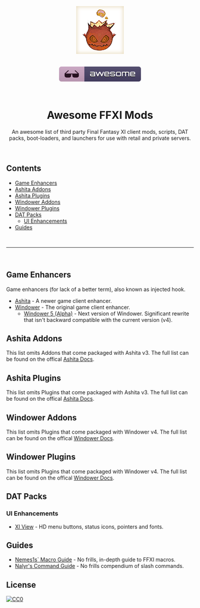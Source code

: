 <!-- markdownlint-disable -->
<div align="center">
	<img width="128" height="128" src="media/bomb.png" alt="Awesome FFXI Mods">
</div>

<br />

<p align="center">
	<a href="https://github.com/sindresorhus/awesome">
		<img src="media/badge.svg" alt="Awesome">
	</a>
</p>

<br />

<h1 align="center">Awesome FFXI Mods</h1>

<p align="center">
  An awesome list of third party Final Fantasy XI client mods, scripts, DAT packs, boot-loaders, and launchers for use with retail and private servers.
</p>

<br />

## Contents

- [Game Enhancers](#game-enhancers)
- [Ashita Addons](#ashita-addons)
- [Ashita Plugins](#ashita-plugins)
- [Windower Addons](#windower-addons)
- [Windower Plugins](#windower-plugins)
- [DAT Packs](#dat-packs)
  - [UI Enhancements](#ui-enhancements)
- [Guides](#guides)

<br />
<hr />
<br />

## Game Enhancers

Game enhancers (for lack of a better term), also known as  injected hook.

- [Ashita](https://www.ashitaxi.com/) - A newer game client enhancer.
- [Windower](http://www.windower.net/) - The original game client enhancer.
  - [Windower 5 (Alpha)](https://github.com/Windower/packages/wiki) - Next version of Windower. Significant rewrite that isn't backward compatible with the current version (v4).


## Ashita Addons

This list omits Addons that come packaged with Ashita v3. The full list can be found on the offical [Ashita Docs](https://docs.ashitaxi.com/addons/).


## Ashita Plugins

This list omits Plugins that come packaged with Ashita v3. The full list can be found on the offical [Ashita Docs](https://docs.ashitaxi.com/plugins/).


## Windower Addons

This list omits Plugins that come packaged with Windower v4. The full list can be found on the offical [Windower Docs](https://docs.windower.net/addons/#).


## Windower Plugins

This list omits Plugins that come packaged with Windower v4. The full list can be found on the offical [Windower Docs](https://docs.windower.net/plugins/#).


## DAT Packs


### UI Enhancements

- [XI View](https://github.com/KenshiDRK/XiView) - HD menu buttons, status icons, pointers and fonts.


## Guides

- [Nemes1s` Macro Guide](https://www.ffcompendium.com/h/faqs/ff11nemes1s1.txt) - No frills, in-depth guide to FFXI macros.
- [Nalyr's Command Guide](https://www.ffcompendium.com/h/faqs/ff11nalyr.txt) - No frills compendium of slash commands.


## License

[![CC0](http://mirrors.creativecommons.org/presskit/buttons/88x31/svg/cc-zero.svg)](https://creativecommons.org/publicdomain/zero/1.0/)
